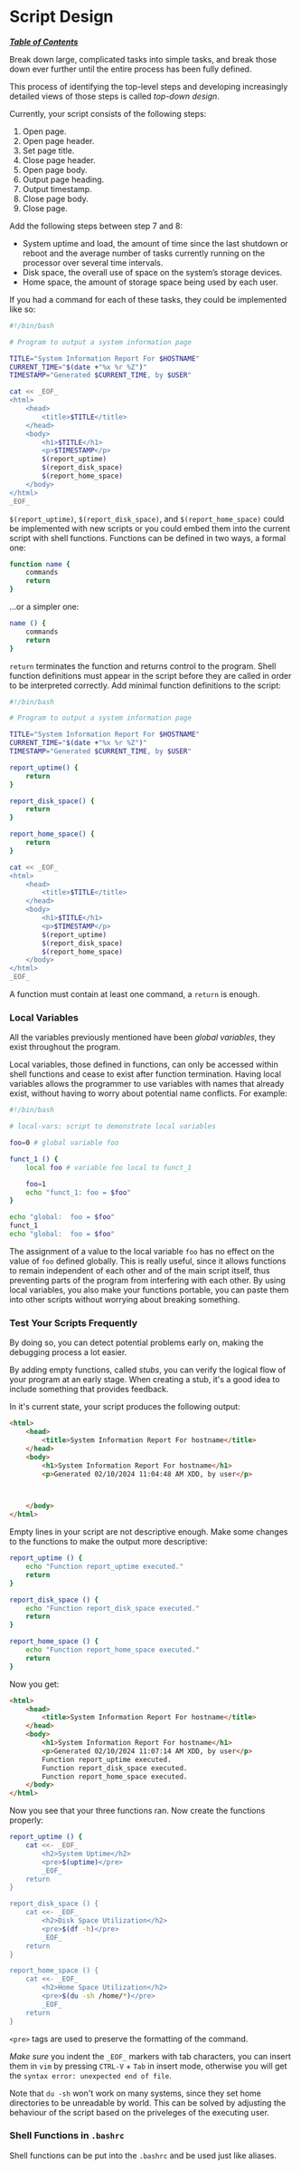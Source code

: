 # Script Design

[***Table of Contents***](./00-contents.md)

Break down large, complicated tasks into simple tasks, and break those down
ever further until the entire process has been fully defined.

This process of identifying the top-level steps and developing increasingly
detailed views of those steps is called *top-down design*.

Currently, your script consists of the following steps:

1. Open page.
2. Open page header.
3. Set page title.
4. Close page header.
5. Open page body.
6. Output page heading.
7. Output timestamp.
8. Close page body.
9. Close page.

Add the following steps between step 7 and 8:

- System uptime and load, the amount of time since the last shutdown or reboot
  and the average number of tasks currently running on the processor over
  several time intervals.
- Disk space, the overall use of space on the system’s storage devices.
- Home space, the amount of storage space being used by each user.

If you had a command for each of these tasks, they could be implemented like
so:

```bash
#!/bin/bash 

# Program to output a system information page 

TITLE="System Information Report For $HOSTNAME" 
CURRENT_TIME="$(date +"%x %r %Z")" 
TIMESTAMP="Generated $CURRENT_TIME, by $USER" 

cat << _EOF_ 
<html> 
    <head> 
        <title>$TITLE</title> 
    </head> 
    <body> 
        <h1>$TITLE</h1> 
        <p>$TIMESTAMP</p> 
        $(report_uptime)    
        $(report_disk_space)
        $(report_home_space)
    </body> 
</html> 
_EOF_
```

`$(report_uptime)`, `$(report_disk_space)`, and `$(report_home_space)` could be
implemented with new scripts or you could embed them into the current script
with shell functions. Functions can be defined in two ways, a formal one:
```bash
function name {
    commands
    return
}
```

...or a simpler one:
```bash
name () {
    commands
    return
}
```

`return` terminates the function and returns control to the program. Shell
function definitions must appear in the script before they are called in order
to be interpreted correctly. Add minimal function definitions to the script:

```bash
#!/bin/bash 

# Program to output a system information page 

TITLE="System Information Report For $HOSTNAME" 
CURRENT_TIME="$(date +"%x %r %Z")" 
TIMESTAMP="Generated $CURRENT_TIME, by $USER" 

report_uptime() {
    return
}

report_disk_space() {
    return
}

report_home_space() {
    return
}

cat << _EOF_ 
<html> 
    <head> 
        <title>$TITLE</title> 
    </head> 
    <body> 
        <h1>$TITLE</h1> 
        <p>$TIMESTAMP</p> 
        $(report_uptime)    
        $(report_disk_space)
        $(report_home_space)
    </body> 
</html> 
_EOF_
```

A function must contain at least one command, a `return` is enough.

### Local Variables

All the variables previously mentioned have been *global variables*, they exist
throughout the program.

Local variables, those defined in functions, can only be accessed within shell
functions and cease to exist after function termination. Having  local
variables allows the programmer to use variables with names that already exist,
without having to worry about potential name conflicts. For example:

```bash
#!/bin/bash 

# local-vars: script to demonstrate local variables 

foo=0 # global variable foo 

funct_1 () { 
    local foo # variable foo local to funct_1 

    foo=1
    echo "funct_1: foo = $foo"
}

echo "global:  foo = $foo" 
funct_1 
echo "global:  foo = $foo" 
```

The assignment of a value to the local variable `foo` has no effect on the
value of `foo` defined globally. This is really useful, since it allows
functions to remain independent of each other and of the main script itself,
thus preventing parts of the program from interfering with each other. By using
local variables, you also make your functions portable, you can paste them into
other scripts without worrying about breaking something.

### Test Your Scripts Frequently

By doing so, you can detect potential problems early on, making the debugging
process a lot easier.

By adding empty functions, called *stubs*, you can verify the logical flow of
your program at an early stage. When creating a stub, it's a good idea to
include something that provides feedback.

In it's current state, your script produces the following output:

```html
<html>
    <head>
        <title>System Information Report For hostname</title>
    </head>
    <body>
        <h1>System Information Report For hostname</h1>
        <p>Generated 02/10/2024 11:04:48 AM XDD, by user</p>



    </body>
</html>
```

Empty lines in your script are not descriptive enough. Make some changes to the
functions to make the output more descriptive:

```bash
report_uptime () { 
    echo "Function report_uptime executed." 
    return 
} 

report_disk_space () { 
    echo "Function report_disk_space executed." 
    return 
} 

report_home_space () { 
    echo "Function report_home_space executed." 
    return 
}
```

Now you get:

```html
<html>
    <head>
        <title>System Information Report For hostname</title>
    </head>
    <body>
        <h1>System Information Report For hostname</h1>
        <p>Generated 02/10/2024 11:07:14 AM XDD, by user</p>
        Function report_uptime executed.
        Function report_disk_space executed.
        Function report_home_space executed.
    </body>
</html>
```

Now you see that your three functions ran. Now create the functions properly:

```bash
report_uptime () { 
    cat <<- _EOF_ 
        <h2>System Uptime</h2> 
        <pre>$(uptime)</pre> 
        _EOF_ 
    return 
}

report_disk_space () { 
    cat <<- _EOF_ 
        <h2>Disk Space Utilization</h2> 
        <pre>$(df -h)</pre> 
        _EOF_ 
    return 
}

report_home_space () { 
    cat <<- _EOF_ 
        <h2>Home Space Utilization</h2> 
        <pre>$(du -sh /home/*)</pre> 
        _EOF_ 
    return 
}
```

`<pre>` tags are used to preserve the formatting of the command.

*Make sure* you indent the `_EOF_` markers with tab characters, you can insert
them in `vim` by pressing `CTRL-V` + `Tab` in insert mode, otherwise you will
get the `syntax error: unexpected end of file`.

Note that `du -sh` won't work on many systems, since they set home directories
to be unreadable by world. This can be solved by adjusting the behaviour of the
script based on the priveleges of the executing user.

### Shell Functions in `.bashrc`

Shell functions can be put into the `.bashrc` and be used just like aliases.
